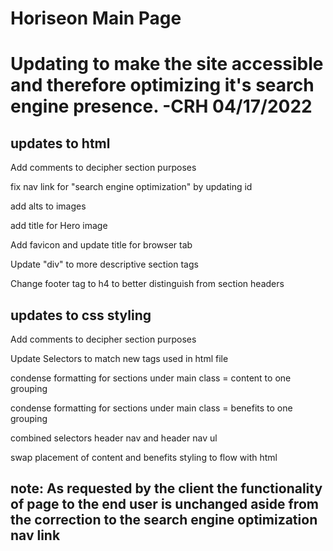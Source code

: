 # Horiseon Main Page

# Updating to make the site accessible and therefore optimizing it's search engine presence. -CRH 04/17/2022


## updates to html

Add comments to decipher section purposes

fix nav link for "search engine optimization" by updating id

add alts to images

add title for Hero image

Add favicon and update title for browser tab

Update "div" to more descriptive section tags

Change footer tag to h4 to better distinguish from section headers

## updates to css styling

Add comments to decipher section purposes

Update Selectors to match new tags used in html file

condense formatting for sections under main class = content to one grouping

condense formatting for sections under main class = benefits to one grouping

combined selectors header nav and header nav ul

swap placement of content and benefits styling to flow with html 

## note: As requested by the client the functionality of page to the end user is unchanged aside from the correction to the search engine optimization nav link



